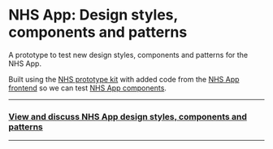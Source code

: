# NHS App: Design styles, components and patterns

A prototype to test new design styles, components and patterns for the NHS App.

Built using the [NHS prototype kit](https://nhsuk-prototype-kit.azurewebsites.net/docs) with added code from the [NHS App frontend](https://github.com/nhsuk/nhsapp-frontend) so we can test [NHS App components](https://design-system.nhsapp.service.nhs.uk/components/).

---

### **[View and discuss NHS App design styles, components and patterns](https://github.com/orgs/nhsuk/projects/8/views/1)**

---
